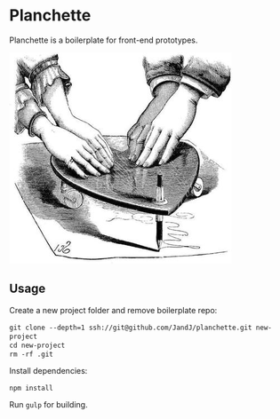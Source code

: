 Planchette
==========

Planchette is a boilerplate for front-end prototypes.

![Planchette](https://raw.githubusercontent.com/JandJ/planchette/master/src/images/planchette.jpg)

Usage
-----

Create a new project folder and remove boilerplate repo:
```
git clone --depth=1 ssh://git@github.com/JandJ/planchette.git new-project
cd new-project
rm -rf .git
```

Install dependencies:
```
npm install
```

Run ```gulp``` for building.